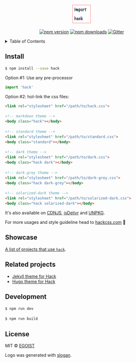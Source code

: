 <p align="center">
  <img src="./media/logo.png" width="60" /><br><br>
  <a href="https://npmjs.com/package/hack"><img src="https://img.shields.io/npm/v/hack.svg?style=flat-square" alt="npm version"></a> <a href="https://npmjs.com/package/hack"><img src="https://img.shields.io/npm/dm/hack.svg?style=flat-square" alt="npm downloads"></a> <a href="https://gitter.im/egoist/hack"><img src="https://img.shields.io/gitter/room/egoist/hack.svg?style=flat-square" alt="Gitter"></a>
</p>

<details><summary>Table of Contents</summary>

<!-- toc -->

- [Install](#install)
- [Related projects](#related-projects)
- [Development](#development)
- [License](#license)

<!-- tocstop -->

</details>

## Install

```bash
$ npm install --save hack
```

Option #1: Use any pre-processor

```js
import 'hack'
```

Option #2: hot-link the css files:

```html
<link rel="stylesheet" href="/path/to/hack.css">

<!-- markdown theme -->
<body class="hack"></body>

<!-- standard theme -->
<link rel="stylesheet" href="/path/to/standard.css">
<body class="standard"></body>

<!-- dark theme -->
<link rel="stylesheet" href="/path/to/dark.css">
<body class="hack dark"></body>

<!-- dark-grey theme -->
<link rel="stylesheet" href="/path/to/dark-grey.css">
<body class="hack dark-grey"></body>

<!-- solarized-dark theme -->
<link rel="stylesheet" href="/path/to/solarized-dark.css">
<body class="hack solarized-dark"></body>
```

It's also available on [CDNJS](https://cdnjs.com/libraries/hack), [jsDelivr](http://cdn.jsdelivr.net/npm/hack@0.8.0/dist/) and [UNPKG](https://unpkg.com/hack/).

For more usages and style guideline head to [hackcss.com](http://hackcss.com/) 🎉

## Showcase

[A list of projects that use `hack`](https://github.com/egoist/hack/wiki/Showcase).

## Related projects

- [Jekyll theme for Hack](https://github.com/wemake-services/jekyll-theme-hackcss)
- [Hugo theme for Hack](https://github.com/comfusion/after-dark)

## Development

```bash
$ npm run dev

$ npm run build
```

## License

MIT &copy; [EGOIST](https://github.com/egoist)

Logo was generated with [slogan](https://github.com/egoist/slogan).
